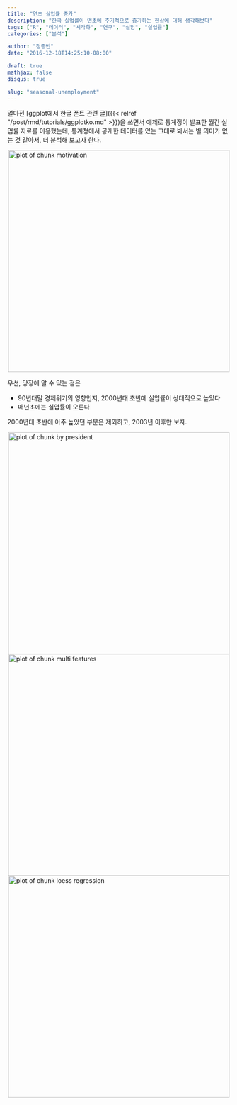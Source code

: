 ```yaml
---
title: "연초 실업률 증가"
description: "한국 실업률이 연초에 주기적으로 증가하는 현상에 대해 생각해보다"
tags: ["R", "데이터", "시각화", "연구", "실험", "실업률"]
categories: ["분석"]

author: "정종빈"
date: "2016-12-18T14:25:10-08:00"

draft: true
mathjax: false
disqus: true

slug: "seasonal-unemployment"
---
```








얼마전 [ggplot에서 한글 폰트 관련 글]({{< relref "/post/rmd/tutorials/ggplotko.md" >}})을
쓰면서 예제로 통계정이 발표한 월간 실업률 자료를 이용했는데, 통계청에서 공개한
데이터를 있는 그대로 봐서는 별 의미가 없는 것 같아서, 더 분석해 보고자 한다.

<img src="/img/posts/R/figure/motivation-1.png" title="plot of chunk motivation" alt="plot of chunk motivation" width="500" style="display: block; margin: auto;" />

우선, 당장에 알 수 있는 점은

- 90년대말 경제위기의 영향인지, 2000년대 초반에 실업률이 상대적으로 높았다
- 매년초에는 실업률이 오른다

2000년대 초반에 아주 높았던 부분은 제외하고, 2003년 이후만 보자.



<img src="/img/posts/R/figure/by president-1.png" title="plot of chunk by president" alt="plot of chunk by president" width="500" style="display: block; margin: auto;" />

<img src="/img/posts/R/figure/multi features-1.png" title="plot of chunk multi features" alt="plot of chunk multi features" width="500" style="display: block; margin: auto;" />

<img src="/img/posts/R/figure/loess regression-1.png" title="plot of chunk loess regression" alt="plot of chunk loess regression" width="500" style="display: block; margin: auto;" />






